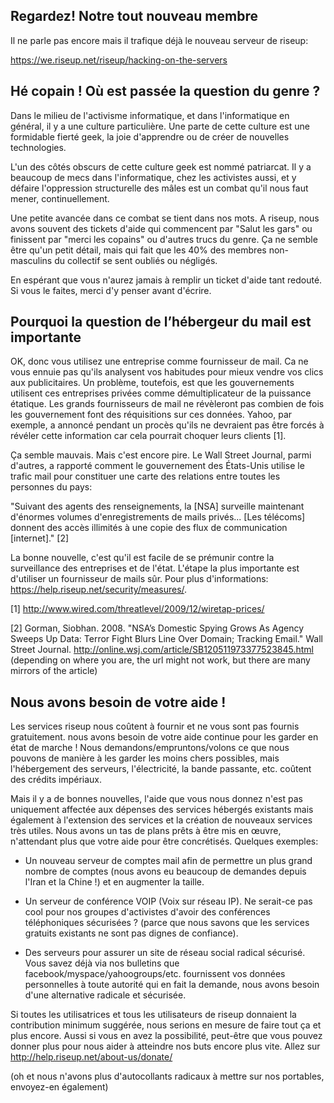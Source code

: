 ## Regardez! Notre tout nouveau membre

Il ne parle pas encore mais il trafique déjà le nouveau serveur de riseup:

https://we.riseup.net/riseup/hacking-on-the-servers


## Hé copain ! Où est passée la question du genre ?

Dans le milieu de l'activisme informatique, et dans l'informatique en
général, il y a une culture particulière. Une parte de cette culture est
une formidable fierté geek, la joie d'apprendre ou de créer de nouvelles
technologies.

L'un des côtés obscurs de cette culture geek est nommé patriarcat. Il y
a beaucoup de mecs dans l'informatique, chez les activistes aussi, et y
défaire l'oppression structurelle des mâles est un combat qu'il nous
faut mener, continuellement.

Une petite avancée dans ce combat se tient dans nos mots. A riseup, nous
avons souvent des tickets d'aide qui commencent par "Salut les gars" ou
finissent par "merci les copains" ou d'autres trucs du genre. Ça ne
semble être qu'un petit détail, mais qui fait que les 40% des membres
non-masculins du collectif se sent oubliés ou négligés.

En espérant que vous n'aurez jamais à remplir un ticket d'aide tant
redouté. Si vous le faites, merci d'y penser avant d'écrire.


## Pourquoi la question de l’hébergeur du mail est importante

OK, donc vous utilisez une entreprise comme fournisseur de mail. Ca ne
vous ennuie pas qu'ils analysent vos habitudes pour mieux vendre vos
clics aux publicitaires. Un problème, toutefois, est que les
gouvernements utilisent ces entreprises privées comme démultiplicateur
de la puissance étatique. Les grands fournisseurs de mail ne révèleront
pas combien de fois les gouvernement font des réquisitions sur ces
données. Yahoo, par exemple, a annoncé pendant un procès qu'ils ne
devraient pas être forcés à révéler cette information car cela pourrait
choquer leurs clients [1].

Ça semble mauvais. Mais c'est encore pire. Le Wall Street Journal, parmi
d'autres, a rapporté comment le gouvernement des États-Unis utilise le
trafic mail pour constituer une carte des relations entre toutes les
personnes du pays:

"Suivant des agents des renseignements, la [NSA] surveille maintenant
d'énormes volumes d'enregistrements de mails privés... [Les télécoms]
donnent des accès illimités à une copie des flux de communication
[internet]." [2]

La bonne nouvelle, c'est qu'il est facile de se prémunir contre la
surveillance des entreprises et de l'état. L'étape la plus importante
est d'utiliser un fournisseur de mails sûr. Pour plus d'informations:
https://help.riseup.net/security/measures/.


[1] http://www.wired.com/threatlevel/2009/12/wiretap-prices/

[2] Gorman, Siobhan. 2008. "NSA’s Domestic Spying Grows As Agency Sweeps
Up Data: Terror Fight Blurs Line Over Domain; Tracking Email." Wall
Street Journal. http://online.wsj.com/article/SB120511973377523845.html
(depending on where you are, the url might not work, but there are many
mirrors of the article)


## Nous avons besoin de votre aide !

Les services riseup nous coûtent à fournir et ne vous sont pas fournis
gratuitement. nous avons besoin de votre aide continue pour les garder
en état de marche ! Nous demandons/empruntons/volons ce que nous pouvons
de manière à les garder les moins chers possibles, mais l'hébergement
des serveurs, l'électricité, la bande passante, etc. coûtent des crédits
impériaux.

Mais il y a de bonnes nouvelles, l'aide que vous nous donnez n'est pas
uniquement affectée aux dépenses des services hébergés existants mais
également à l'extension des services et la création de nouveaux services
très utiles. Nous avons un tas de plans prêts à être mis en œuvre,
n'attendant plus que votre aide pour être concrétisés. Quelques exemples:

* Un nouveau serveur de comptes mail afin de permettre un plus grand
nombre de comptes (nous avons eu beaucoup de demandes depuis l'Iran et
la Chine !) et en augmenter la taille.

* Un serveur de conférence VOIP (Voix sur réseau IP). Ne serait-ce pas
cool pour nos groupes d'activistes d'avoir des conférences téléphoniques
sécurisées ? (parce que nous savons que les services gratuits existants
ne sont pas dignes de confiance).

* Des serveurs pour assurer un site de réseau social radical sécurisé.
Vous savez déjà via nos bulletins que facebook/myspace/yahoogroups/etc.
fournissent vos données personnelles à toute autorité qui en fait la
demande, nous avons besoin d'une alternative radicale et sécurisée.

Si toutes les utilisatrices et tous les utilisateurs de riseup donnaient
la contribution minimum suggérée, nous serions en mesure de faire tout
ça et plus encore. Aussi si vous en avez la possibilité, peut-être que
vous pouvez donner plus pour nous aider à atteindre nos buts encore plus
vite. Allez sur http://help.riseup.net/about-us/donate/

(oh et nous n'avons plus d'autocollants radicaux à mettre sur nos
portables, envoyez-en également)
